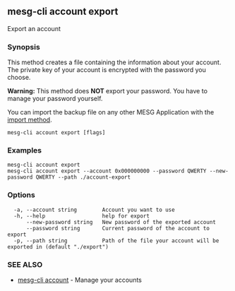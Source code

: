 ## mesg-cli account export

Export an account

### Synopsis

This method creates a file containing the information about your account.
The private key of your account is encrypted with the password you choose.

**Warning:** This method does **NOT** export your password. You have to manage your password yourself.

You can import the backup file on any other MESG Application with the [import method](account/import.md).

```
mesg-cli account export [flags]
```

### Examples

```
mesg-cli account export
mesg-cli account export --account 0x000000000 --password QWERTY --new-password QWERTY --path ./account-export
```

### Options

```
  -a, --account string        Account you want to use
  -h, --help                  help for export
      --new-password string   New password of the exported account
      --password string       Current password of the account to export
  -p, --path string           Path of the file your account will be exported in (default "./export")
```

### SEE ALSO

* [mesg-cli account](mesg-cli_account.md)	 - Manage your accounts

